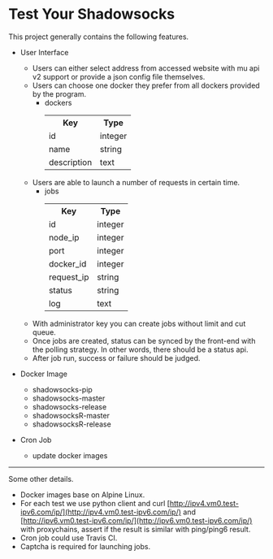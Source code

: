 # Test Your Shadowsocks

This project generally contains the following features.

+ User Interface
    + Users can either select address from accessed website with mu api v2 support or provide a json config file themselves.
    + Users can choose one docker they prefer from all dockers provided by the program.
      - dockers
        <table>
          <tr>
            <th>Key</th>
            <th>Type</th>
          </tr>
          <tr>
            <td>id</td>
            <td>integer</td>
          </tr>
          <tr>
            <td>name</td>
            <td>string</td>
          </tr>
          <tr>
            <td>description</td>
            <td>text</td>
          </tr>
        </table>
    + Users are able to launch a number of requests in certain time.
      - jobs
          <table>
            <tr>
              <th>Key</th>
              <th>Type</th>
            </tr>
            <tr>
              <td>id</td>
              <td>integer</td>
            </tr>
            <tr>
              <td>node_ip</td>
              <td>integer</td>
            </tr>
            <tr>
              <td>port</td>
              <td>integer</td>
            </tr>
            <tr>
              <td>docker_id</td>
              <td>integer</td>
            </tr>
            <tr>
              <td>request_ip</td>
              <td>string</td>
            </tr>
            <tr>
              <td>status</td>
              <td>string</td>
            </tr>
            <tr>
              <td>log</td>
              <td>text</td>
            </tr>
          </table>
    + With administrator key you can create jobs without limit and cut queue.
    + Once jobs are created, status can be synced by the front-end with the polling strategy. 
    In other words, there should be a status api.
    + After job run, success or failure should be judged.
      
+ Docker Image
    + shadowsocks-pip
    + shadowsocks-master
    + shadowsocks-release
    + shadowsocksR-master
    + shadowsocksR-release
+ Cron Job
    + update docker images
    

<hr>

Some other details.

+ Docker images base on Alpine Linux.
+ For each test we use python client and curl [http://ipv4.vm0.test-ipv6.com/ip/](http://ipv4.vm0.test-ipv6.com/ip/) and [http://ipv6.vm0.test-ipv6.com/ip/](http://ipv6.vm0.test-ipv6.com/ip/) with proxychains, assert if the result is similar with ping/ping6 result.
+ Cron job could use Travis CI.
+ Captcha is required for launching jobs.
